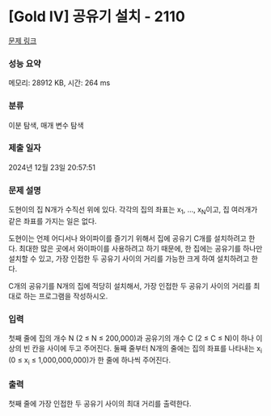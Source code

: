 # [Gold IV] 공유기 설치 - 2110 

[문제 링크](https://www.acmicpc.net/problem/2110) 

### 성능 요약

메모리: 28912 KB, 시간: 264 ms

### 분류

이분 탐색, 매개 변수 탐색

### 제출 일자

2024년 12월 23일 20:57:51

### 문제 설명

<p>도현이의 집 N개가 수직선 위에 있다. 각각의 집의 좌표는 x<sub>1</sub>, ..., x<sub>N</sub>이고, 집 여러개가 같은 좌표를 가지는 일은 없다.</p>

<p>도현이는 언제 어디서나 와이파이를 즐기기 위해서 집에 공유기 C개를 설치하려고 한다. 최대한 많은 곳에서 와이파이를 사용하려고 하기 때문에, 한 집에는 공유기를 하나만 설치할 수 있고, 가장 인접한 두 공유기 사이의 거리를 가능한 크게 하여 설치하려고 한다.</p>

<p>C개의 공유기를 N개의 집에 적당히 설치해서, 가장 인접한 두 공유기 사이의 거리를 최대로 하는 프로그램을 작성하시오.</p>

### 입력 

 <p>첫째 줄에 집의 개수 N (2 ≤ N ≤ 200,000)과 공유기의 개수 C (2 ≤ C ≤ N)이 하나 이상의 빈 칸을 사이에 두고 주어진다. 둘째 줄부터 N개의 줄에는 집의 좌표를 나타내는 x<sub>i</sub> (0 ≤ x<sub>i</sub> ≤ 1,000,000,000)가 한 줄에 하나씩 주어진다.</p>

### 출력 

 <p>첫째 줄에 가장 인접한 두 공유기 사이의 최대 거리를 출력한다.</p>

